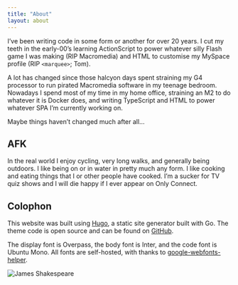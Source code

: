 ```yaml
---
title: "About"
layout: about
---
```


I’ve been writing code in some form or another for over 20 years. I cut my teeth in the early-00’s learning ActionScript to power whatever silly Flash game I was making (RIP Macromedia) and HTML to customise my MySpace profile (RIP `<marquee>`; Tom). 

A lot has changed since those halcyon days spent straining my G4 processor to run pirated Macromedia software in my teenage bedroom. Nowadays I spend most of my time in my home office, straining an M2 to do whatever it is Docker does, and writing TypeScript and HTML to power whatever SPA I’m currently working on.

Maybe things haven’t changed much after all…

## AFK

In the real world I enjoy cycling, very long walks, and generally being outdoors. I like being on or in water in pretty much any form. I like cooking and eating things that I or other people have cooked. I’m a sucker for TV quiz shows and I will die happy if I ever appear on Only Connect.

## Colophon

This website was built using [Hugo](https://gohugo.io/), a static site generator built with Go. The theme code is open source and can be found on [GitHub](https://github.com/jshakes/jshakespeare2023).

The display font is Overpass, the body font is Inter, and the code font is Ubuntu Mono. All fonts are self-hosted, with thanks to [google-webfonts-helper](https://gwfh.mranftl.com/fonts).

![James Shakespeare](/james-shakespeare.jpg)
